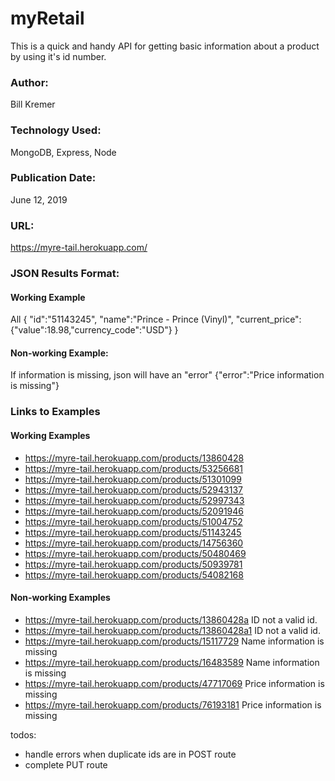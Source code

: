 # myRetail
This is a quick and handy API for getting basic information about a product by using it's id number. 
 

### Author:
Bill Kremer

### Technology Used:
MongoDB, Express, Node

### Publication Date:
June 12, 2019

### URL:
https://myre-tail.herokuapp.com/


<!-- does PUT need to verify name? what is actual input for PUT -->

### JSON Results Format:
#### Working Example
All 
{ "id":"51143245",
  "name":"Prince - Prince (Vinyl)",
  "current\_price":{"value":18.98,"currency\_code":"USD"}
  }

#### Non-working Example:
If information is missing, json will have an "error" 
{"error":"Price information is missing"}

### Links to Examples

#### Working Examples
* https://myre-tail.herokuapp.com/products/13860428
* https://myre-tail.herokuapp.com/products/53256681
* https://myre-tail.herokuapp.com/products/51301099
* https://myre-tail.herokuapp.com/products/52943137
* https://myre-tail.herokuapp.com/products/52997343
* https://myre-tail.herokuapp.com/products/52091946
* https://myre-tail.herokuapp.com/products/51004752
* https://myre-tail.herokuapp.com/products/51143245
* https://myre-tail.herokuapp.com/products/14756360
* https://myre-tail.herokuapp.com/products/50480469
* https://myre-tail.herokuapp.com/products/50939781
* https://myre-tail.herokuapp.com/products/54082168


#### Non-working Examples
* https://myre-tail.herokuapp.com/products/13860428a ID not a valid id.
* https://myre-tail.herokuapp.com/products/13860428a1 ID not a valid id.
* https://myre-tail.herokuapp.com/products/15117729 Name information is missing
* https://myre-tail.herokuapp.com/products/16483589 Name information is missing
* https://myre-tail.herokuapp.com/products/47717069 Price information is missing
* https://myre-tail.herokuapp.com/products/76193181 Price information is missing



todos:
* handle errors when duplicate ids are in POST route
* complete PUT route
